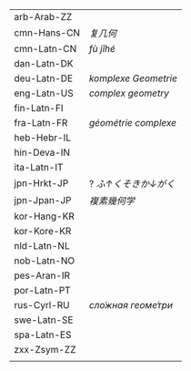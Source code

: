 | | |
|-|-|
| arb-Arab-ZZ |  |
| cmn-Hans-CN | _复几何_ |
| cmn-Latn-CN | _fù jǐhé_ |
| dan-Latn-DK |  |
| deu-Latn-DE | _komplexe Geometrie_ |
| eng-Latn-US | _complex geometry_ |
| fin-Latn-FI |  |
| fra-Latn-FR | _géométrie complexe_ |
| heb-Hebr-IL |  |
| hin-Deva-IN |  |
| ita-Latn-IT |  |
| jpn-Hrkt-JP | ? _ふ↑くそきか↓がく_ |
| jpn-Jpan-JP | _複素幾何学_ |
| kor-Hang-KR |  |
| kor-Kore-KR |  |
| nld-Latn-NL |  |
| nob-Latn-NO |  |
| pes-Aran-IR |  |
| por-Latn-PT |  |
| rus-Cyrl-RU | _сло́жная геоме́три_ |
| swe-Latn-SE |  |
| spa-Latn-ES |  |
| zxx-Zsym-ZZ |  |
|  |  |
